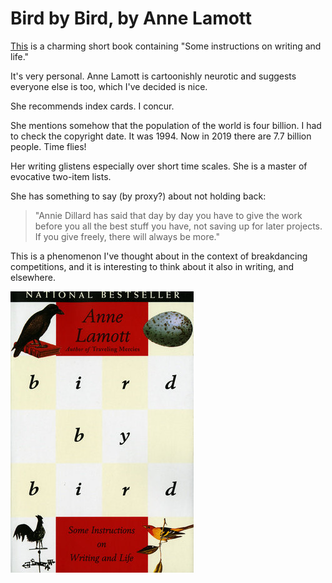 # Bird by Bird, by Anne Lamott

[This](https://smile.amazon.com/Bird-Some-Instructions-Writing-Life/dp/0385480016/)
is a charming short book containing "Some instructions on writing and
life."

It's very personal. Anne Lamott is cartoonishly neurotic and suggests
everyone else is too, which I've decided is nice.

She recommends index cards. I concur.

She mentions somehow that the population of the world is four billion.
I had to check the copyright date. It was 1994. Now in 2019 there are
7.7 billion people. Time flies!

Her writing glistens especially over short time scales. She is a
master of evocative two-item lists.

She has something to say (by proxy?) about not holding back:

> "Annie Dillard has said that day by day you have to give the work
> before you all the best stuff you have, not saving up for later
> projects. If you give freely, there will always be more."

This is a phenomenon I've thought about in the context of breakdancing
competitions, and it is interesting to think about it also in writing,
and elsewhere.

![Bird by Bird (cover)](bird_by_bird_cover.jpg)

